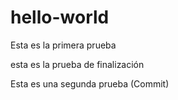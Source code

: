 # hello-world
Esta es la primera prueba

esta es la prueba de finalización

Esta es una segunda prueba (Commit)
